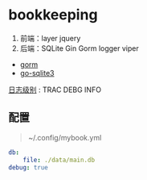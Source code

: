 # bookkeeping

1. 前端：layer jquery
1. 后端：SQLite Gin Gorm logger viper

- [gorm](gorm.io/zh_CN/)
- [go-sqlite3](https://github.com/mattn/go-sqlite3)

[日志级别](https://github.com/wonderivan/logger) : TRAC DEBG INFO

## 配置

> ~/.config/mybook.yml
```yml
db:
    file: ./data/main.db
debug: true
```